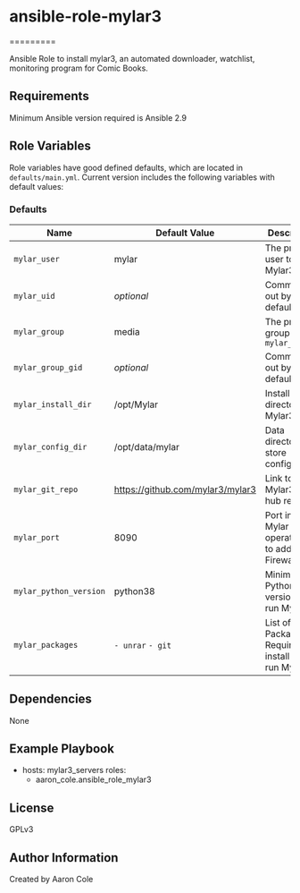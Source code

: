 # ansible-role-mylar3
 
=========

Ansible Role to install mylar3, an automated downloader, watchlist, monitoring program for Comic Books.

Requirements
------------

Minimum Ansible version required is Ansible 2.9

Role Variables
--------------
Role variables have good defined defaults, which are located in `defaults/main.yml`.
Current version includes the following variables with default values:

### Defaults
| Name               | Default Value | Description                  |
|--------------------|---------------|------------------------------|
| `mylar_user`       | mylar | The primary user to run Mylar3       |
| `mylar_uid`        | *optional* | Commented out by default |
| `mylar_group`      | media | The primary group for `mylar_user` |
| `mylar_group_gid`  | *optional* | Commented out by default |
| `mylar_install_dir` | /opt/Mylar | Install directory for Mylar3 |
| `mylar_config_dir` |  /opt/data/mylar | Data directory to store configuration |
| `mylar_git_repo` | https://github.com/mylar3/mylar3 | Link to the Mylar3 git hub repo |
| `mylar_port` | 8090 | Port in which Mylar operates on, to add to Firewalld |
| `mylar_python_version` | python38 | Minimum Python version to run Mylar |
| `mylar_packages` |   ```- unrar```  ```- git``` | List of Packages Required to install and run Mylar3 |

Dependencies
------------

None

Example Playbook
----------------

   - hosts: mylar3_servers
      roles:
        - aaron_cole.ansible_role_mylar3


License
-------

GPLv3

Author Information
------------------

Created by Aaron Cole

